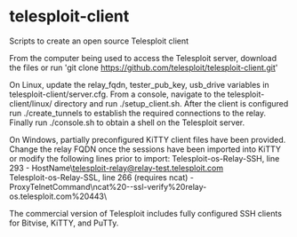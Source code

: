 # telesploit-client
Scripts to create an open source Telesploit client

From the computer being used to access the Telesploit server, download the files or run 'git clone https://github.com/telesploit/telesploit-client.git'

On Linux, update the relay_fqdn, tester_pub_key, usb_drive variables in telesploit-client/server.cfg.
From a console, navigate to the telesploit-client/linux/ directory and run ./setup_client.sh.
After the client is configured run ./create_tunnels to establish the required connections to the relay.
Finally run ./console.sh to obtain a shell on the Telesploit server.

On Windows, partially preconfigured KiTTY client files have been provided.
Change the relay FQDN once the sessions have been imported into KiTTY or modify the following lines prior to import:
Telesploit-os-Relay-SSH, line 293 - HostName\telesploit-relay@relay-test.telesploit.com\
Telesploit-os-Relay-SSL, line 266 (requires ncat) - ProxyTelnetCommand\ncat%20--ssl-verify%20relay-os.telesploit.com%20443\

The commercial version of Telesploit includes fully configured SSH clients for Bitvise, KiTTY, and PuTTy.
